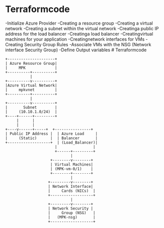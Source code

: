 # Terraformcode

-Initialize Azure Provider
-Creating a resource group
-Creating a virtual network
-Creating a subnet within the virtual network
-Creatinga public IP address for the load balancer
-Creatinga load balancer
-Creatingvirtual machines for your application 
-Creatingnetwork interfaces for VMs
-Creating Security Group Rules 
-Associate VMs with the NSG (Network interface Security Group)
-Define Output variables # Terraformcode

    +---------------------+
    | Azure Resource Group|
    |     MPK             |
    +----------+----------+
               |
    +----------v----------+
    |Azure Virtual Network|
    |     mpkvnet         |
    +----------+----------+
               |
    +----------v----------+
    |       Subnet        |
    |     (10.10.1.0/24)  |
    +----+------+---------+
         |      |
         |      |
    +----v------+-----+  +----------------+
    | Public IP Address |  | Azure Load     |
    |     (Static)      |  | Balancer       |
    +-------------------+  | (Load_Balancer)|
                          |                |
                          +------+---------+
                                 |
                        +--------v--------+
                        | Virtual Machines|
                        | (MPK-vm-0/1)    |
                        +--------+--------+
                                 |
                       +---------v--------+
                       | Network Interface|
                       |     Cards (NICs)  |
                       +-------------------+
                                 |
                       +---------v--------+
                       | Network Security |
                       |     Group (NSG)   |
                       |   (MPK-nsg)       |
                       +-------------------+
